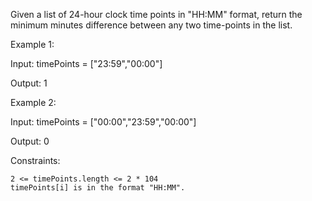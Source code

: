

Given a list of 24-hour clock time points in "HH:MM" format, return the minimum minutes difference between any two time-points in the list.

 

Example 1:

Input: timePoints = ["23:59","00:00"]

Output: 1

Example 2:

Input: timePoints = ["00:00","23:59","00:00"]

Output: 0

 

Constraints:

    2 <= timePoints.length <= 2 * 104
    timePoints[i] is in the format "HH:MM".
